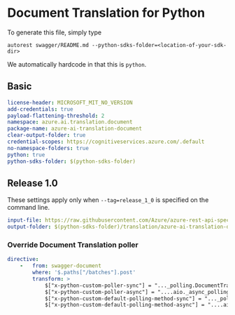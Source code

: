 # Document Translation for Python

To generate this file, simply type

```
autorest swagger/README.md --python-sdks-folder=<location-of-your-sdk-dir>
```

We automatically hardcode in that this is `python`.

## Basic

```yaml
license-header: MICROSOFT_MIT_NO_VERSION
add-credentials: true
payload-flattening-threshold: 2
namespace: azure.ai.translation.document
package-name: azure-ai-translation-document
clear-output-folder: true
credential-scopes: https://cognitiveservices.azure.com/.default
no-namespace-folders: true
python: true
python-sdks-folder: $(python-sdks-folder)
```


## Release 1.0

These settings apply only when `--tag=release_1_0` is specified on the command line.

``` yaml $(tag) == 'release_1_0'
input-file: https://raw.githubusercontent.com/Azure/azure-rest-api-specs/master/specification/cognitiveservices/data-plane/TranslatorText/stable/v1.0/TranslatorBatch.json
output-folder: $(python-sdks-folder)/translation/azure-ai-translation-document/azure/ai/translation/document/_generated/
```


### Override Document Translation poller

``` yaml
directive:
    -   from: swagger-document
        where: '$.paths["/batches"].post'
        transform: >
            $["x-python-custom-poller-sync"] = "..._polling.DocumentTranslationLROPoller";
            $["x-python-custom-poller-async"] = "....aio._async_polling.AsyncDocumentTranslationLROPoller";
            $["x-python-custom-default-polling-method-sync"] = "..._polling.DocumentTranslationLROPollingMethod";
            $["x-python-custom-default-polling-method-async"] = "....aio._async_polling.AsyncDocumentTranslationLROPollingMethod";
```
